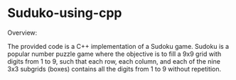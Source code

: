# Suduko-using-cpp

Overview:

The provided code is a C++ implementation of a Sudoku game. Sudoku is a popular number puzzle game where the objective is to fill a 9x9 
grid with digits from 1 to 9, such that each row, each column, and each of the nine 3x3 subgrids (boxes) contains all the digits from 1 to 9
without repetition.



